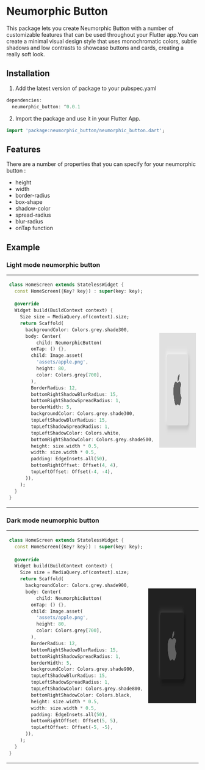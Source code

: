 <!-- 
This README describes the package. If you publish this package to pub.dev,
this README's contents appear on the landing page for your package.

For information about how to write a good package README, see the guide for
[writing package pages](https://dart.dev/guides/libraries/writing-package-pages). 

For general information about developing packages, see the Dart guide for
[creating packages](https://dart.dev/guides/libraries/create-library-packages)
and the Flutter guide for
[developing packages and plugins](https://flutter.dev/developing-packages). 
-->

# Neumorphic Button
 This package lets you create Neumorphic Button with a number of customizable features that can be used throughout your Flutter app.You can create a minimal visual design style that uses monochromatic colors, subtle shadows and low contrasts to showcase buttons and cards, creating a really soft look.


## Installation
1. Add the latest version of package to your pubspec.yaml
```dart
dependencies:
  neumorphic_button: ^0.0.1
```
2. Import the package and use it in your Flutter App.
```dart
import 'package:neumorphic_button/neumorphic_button.dart';
```
## Features

There are a number of properties that you can specify for your neumorphic button :
* height
* width
* border-radius
* box-shape
* shadow-color
* spread-radius
* blur-radius
* onTap function

## Example
### Light mode neumorphic button
<table>
<tr>
<td>

```dart
class HomeScreen extends StatelessWidget {
  const HomeScreen({Key? key}) : super(key: key);

  @override
  Widget build(BuildContext context) {
    Size size = MediaQuery.of(context).size;
    return Scaffold(
      backgroundColor: Colors.grey.shade300,
      body: Center(
          child: NeumorphicButton(
        onTap: () {},
        child: Image.asset(
          'assets/apple.png',
          height: 80,
          color: Colors.grey[700],
        ),
        BorderRadius: 12,
        bottomRightShadowBlurRadius: 15,
        bottomRightShadowSpreadRadius: 1,
        borderWidth: 5,
        backgroundColor: Colors.grey.shade300,
        topLeftShadowBlurRadius: 15,
        topLeftShadowSpreadRadius: 1,
        topLeftShadowColor: Colors.white,
        bottomRightShadowColor: Colors.grey.shade500,
        height: size.width * 0.5,
        width: size.width * 0.5,
        padding: EdgeInsets.all(50),
        bottomRightOffset: Offset(4, 4),
        topLeftOffset: Offset(-4, -4),
      )),
    );
  }
}
```
</td>
<td>
<img src="https://github.com/Tushar-Mishra999/VisageR/raw/9321df2e794cb2d7ed3a5abf8eb25c0a4db8278e/assets/apple1.jpeg" height="300" alt="">
</td>
</tr>
</table>

### Dark mode neumorphic button
<table>
<tr>
<td>

```dart
class HomeScreen extends StatelessWidget {
  const HomeScreen({Key? key}) : super(key: key);

  @override
  Widget build(BuildContext context) {
    Size size = MediaQuery.of(context).size;
    return Scaffold(
      backgroundColor: Colors.grey.shade900,
      body: Center(
          child: NeumorphicButton(
        onTap: () {},
        child: Image.asset(
          'assets/apple.png',
          height: 80,
          color: Colors.grey[700],
        ),
        BorderRadius: 12,
        bottomRightShadowBlurRadius: 15,
        bottomRightShadowSpreadRadius: 1,
        borderWidth: 5,
        backgroundColor: Colors.grey.shade900,
        topLeftShadowBlurRadius: 15,
        topLeftShadowSpreadRadius: 1,
        topLeftShadowColor: Colors.grey.shade800,
        bottomRightShadowColor: Colors.black,
        height: size.width * 0.5,
        width: size.width * 0.5,
        padding: EdgeInsets.all(50),
        bottomRightOffset: Offset(5, 5),
        topLeftOffset: Offset(-5, -5),
      )),
    );
  }
}
```
</td>
<td>
<img src="https://github.com/Tushar-Mishra999/VisageR/raw/9321df2e794cb2d7ed3a5abf8eb25c0a4db8278e/assets/apple2.jpeg" height="300" alt="">
</td>
</tr>
</table>


